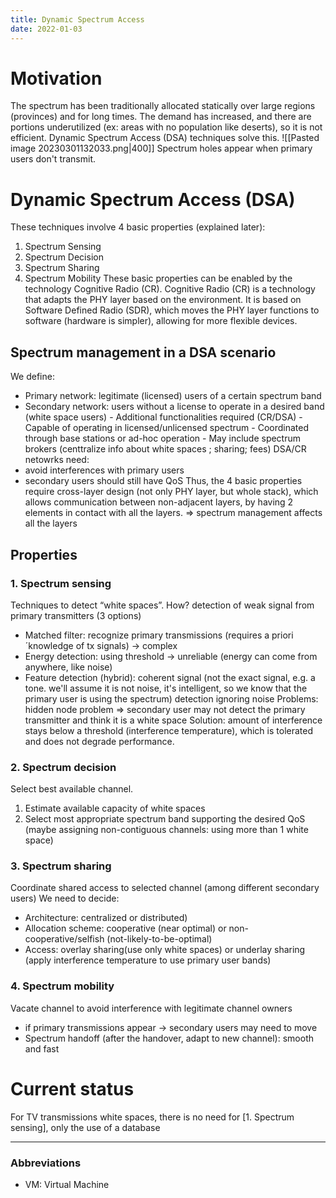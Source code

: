 ```yaml
---
title: Dynamic Spectrum Access
date: 2022-01-03
---
```


# Motivation

The spectrum has been traditionally allocated statically over large regions (provinces) and for long times. The demand has increased, and there are portions underutilized (ex: areas with no population like deserts), so it is not efficient. Dynamic Spectrum Access (DSA) techniques solve this.
![[Pasted image 20230301132033.png|400]]
Spectrum holes appear when primary users don't transmit.

# Dynamic Spectrum Access (DSA)

These techniques involve 4 basic properties (explained later):

1. Spectrum Sensing
2. Spectrum Decision
3. Spectrum Sharing
4. Spectrum Mobility
   These basic properties can be enabled by the technology Cognitive Radio (CR).
   Cognitive Radio (CR) is a technology that adapts the PHY layer based on the environment.
   It is based on Software Defined Radio (SDR), which moves the PHY layer functions to software (hardware is simpler), allowing for more flexible devices.

## Spectrum management in a DSA scenario

We define:

- Primary network: legitimate (licensed) users of a certain spectrum band
- Secondary network: users without a license to operate in a desired band (white space users) - Additional functionalities required (CR/DSA) - Capable of operating in licensed/unlicensed spectrum - Coordinated through base stations or ad-hoc operation - May include spectrum brokers (centtralize info about white spaces ; sharing; fees)
  DSA/CR netowrks need:
- avoid interferences with primary users
- secondary users should still have QoS
  Thus, the 4 basic properties require cross-layer design (not only PHY layer, but whole stack), which allows communication between non-adjacent layers, by having 2 elements in contact with all the layers.
  => spectrum management affects all the layers

## Properties

### 1. Spectrum sensing

Techniques to detect “white spaces”.
How? detection of weak signal from primary transmitters (3 options)

- Matched filter: recognize primary transmissions (requires a priori´knowledge of tx signals) -> complex
- Energy detection: using threshold -> unreliable (energy can come from anywhere, like noise)
- Feature detection (hybrid): coherent signal (not the exact signal, e.g. a tone. we'll assume it is not noise, it's intelligent, so we know that the primary user is using the spectrum) detection ignoring noise
  Problems: hidden node problem => secondary user may not detect the primary transmitter and think it is a white space
  Solution: amount of interference stays below a threshold (interference temperature), which is tolerated and does not degrade performance.

### 2. Spectrum decision

Select best available channel.

1. Estimate available capacity of white spaces
2. Select most appropriate spectrum band supporting the desired QoS (maybe assigning non-contiguous channels: using more than 1 white space)

### 3. Spectrum sharing

Coordinate shared access to selected channel (among different secondary users)
We need to decide:

- Architecture: centralized or distributed)
- Allocation scheme: cooperative (near optimal) or non-cooperative/selfish (not-likely-to-be-optimal)
- Access: overlay sharing(use only white spaces) or underlay sharing (apply interference temperature to use primary user bands)

### 4. Spectrum mobility

Vacate channel to avoid interference with legitimate channel owners

- if primary transmissions appear -> secondary users may need to move
- Spectrum handoff (after the handover, adapt to new channel): smooth and fast

# Current status

For TV transmissions white spaces, there is no need for [1. Spectrum sensing], only the use of a database

---

### Abbreviations

- VM: Virtual Machine
